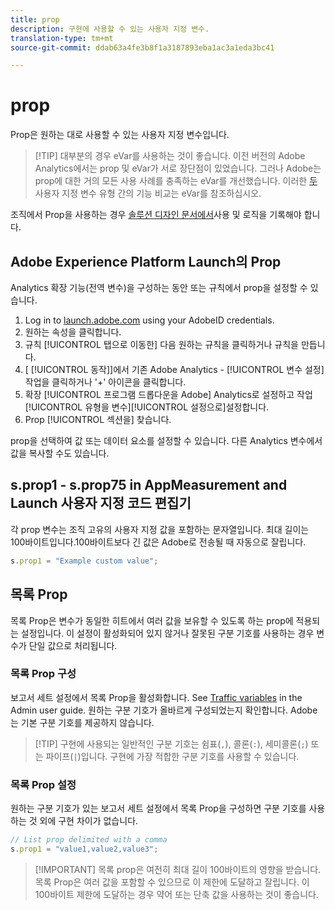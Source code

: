 ```yaml
---
title: prop
description: 구현에 사용할 수 있는 사용자 지정 변수.
translation-type: tm+mt
source-git-commit: ddab63a4fe3b8f1a3187893eba1ac3a1eda3bc41

---
```



# prop

Prop은 원하는 대로 사용할 수 있는 사용자 지정 변수입니다.

> [!TIP] 대부분의 경우 eVar를 사용하는 것이 좋습니다. 이전 버전의 Adobe Analytics에서는 prop 및 eVar가 서로 장단점이 있었습니다. 그러나 Adobe는 prop에 대한 거의 모든 사용 사례를 충족하는 eVar를 개선했습니다. 이러한 [두](evar.md) 사용자 지정 변수 유형 간의 기능 비교는 eVar를 참조하십시오.

조직에서 Prop을 사용하는 경우 [솔루션 디자인 문서에서](../../prepare/solution-design.md)사용 및 로직을 기록해야 합니다.

## Adobe Experience Platform Launch의 Prop

Analytics 확장 기능(전역 변수)을 구성하는 동안 또는 규칙에서 prop을 설정할 수 있습니다.

1. Log in to [launch.adobe.com](https://launch.adobe.com) using your AdobeID credentials.
2. 원하는 속성을 클릭합니다.
3. 규칙 [!UICONTROL 탭으로 이동한] 다음 원하는 규칙을 클릭하거나 규칙을 만듭니다.
4. [ [!UICONTROL 동작]]에서 기존 Adobe Analytics - [!UICONTROL 변수 설정] 작업을 클릭하거나 &#39;+&#39; 아이콘을 클릭합니다.
5. 확장 [!UICONTROL 프로그램 드롭다운을 Adobe] Analytics로 설정하고 작업 [!UICONTROL 유형을 변수][!UICONTROL 설정으로]설정합니다.
6. Prop [!UICONTROL 섹션을] 찾습니다.

prop을 선택하여 값 또는 데이터 요소를 설정할 수 있습니다. 다른 Analytics 변수에서 값을 복사할 수도 있습니다.

## s.prop1 - s.prop75 in AppMeasurement and Launch 사용자 지정 코드 편집기

각 prop 변수는 조직 고유의 사용자 지정 값을 포함하는 문자열입니다. 최대 길이는 100바이트입니다.100바이트보다 긴 값은 Adobe로 전송될 때 자동으로 잘립니다.

```js
s.prop1 = "Example custom value";
```

## 목록 Prop

목록 Prop은 변수가 동일한 히트에서 여러 값을 보유할 수 있도록 하는 prop에 적용되는 설정입니다. 이 설정이 활성화되어 있지 않거나 잘못된 구분 기호를 사용하는 경우 변수가 단일 값으로 처리됩니다.

### 목록 Prop 구성

보고서 세트 설정에서 목록 Prop을 활성화합니다. See [Traffic variables](/help/admin/admin/c-traffic-variables/traffic-var.md) in the Admin user guide. 원하는 구분 기호가 올바르게 구성되었는지 확인합니다. Adobe는 기본 구분 기호를 제공하지 않습니다.

> [!TIP] 구현에 사용되는 일반적인 구분 기호는 쉼표(`,`), 콜론(`:`), 세미콜론(`;`) 또는 파이프(`|`)입니다. 구현에 가장 적합한 구분 기호를 사용할 수 있습니다.

### 목록 Prop 설정

원하는 구분 기호가 있는 보고서 세트 설정에서 목록 Prop을 구성하면 구분 기호를 사용하는 것 외에 구현 차이가 없습니다.

```js
// List prop delimited with a comma
s.prop1 = "value1,value2,value3";
```

> [!IMPORTANT] 목록 prop은 여전히 최대 길이 100바이트의 영향을 받습니다. 목록 Prop은 여러 값을 포함할 수 있으므로 이 제한에 도달하고 잘립니다. 이 100바이트 제한에 도달하는 경우 약어 또는 단축 값을 사용하는 것이 좋습니다.
